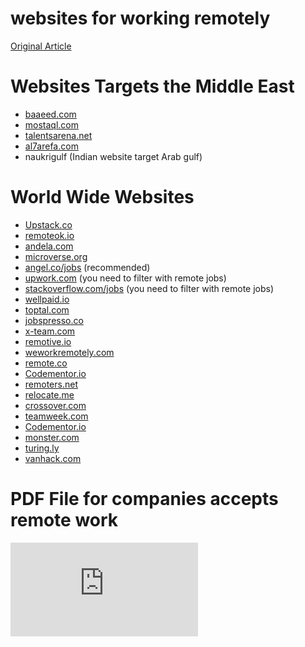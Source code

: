 # websites for working remotely
[Original Article](https://www.notion.so/websites-for-working-remotely-8dbcd9f0baad46768363263e1b119de0)

# Websites Targets the Middle East

- [baaeed.com](http://baaeed.com/)
- [mostaql.com](http://mostaql.com/)
- [talentsarena.net](http://talentsarena.net/)
- [al7arefa.com](http://al7arefa.com/)
- naukrigulf (Indian website target Arab gulf)

# World Wide Websites
- [Upstack.co](https://upstack.co/)
- [remoteok.io](http://remoteok.io/)
- [andela.com](http://andela.com/)
- [microverse.org](http://microverse.org/)
- [angel.co/jobs](http://angel.co/jobs) (recommended)
- [upwork.com](http://upwork.com/) (you need to filter with remote jobs)
- [stackoverflow.com/jobs](http://stackoverflow.com/jobs) (you need to filter with remote jobs)
- [wellpaid.io](http://wellpaid.io/)
- [toptal.com](http://toptal.com/)
- [jobspresso.co](http://jobspresso.co/)
- [x-team.com](http://x-team.com/)
- [remotive.io](http://remotive.io/)
- [weworkremotely.com](http://weworkremotely.com/)
- [remote.co](http://remote.co/)
- [Codementor.io](https://www.codementor.io/)
- [remoters.net](http://remoters.net/)
- [relocate.me](https://relocate.me/)
- [crossover.com](http://crossover.com/)
- [teamweek.com](http://teamweek.com/)
- [Codementor.io](http://codementor.io/)
- [monster.com](http://monster.com/)
- [turing.ly](http://turing.ly/)
- [vanhack.com](https://vanhack.com/)

# PDF File for companies accepts remote work
![PDF File](https://github.com/AmmarSayed/websites-for-working-remotely-/blob/main/Remote%20Work%20Companies.pdf)
